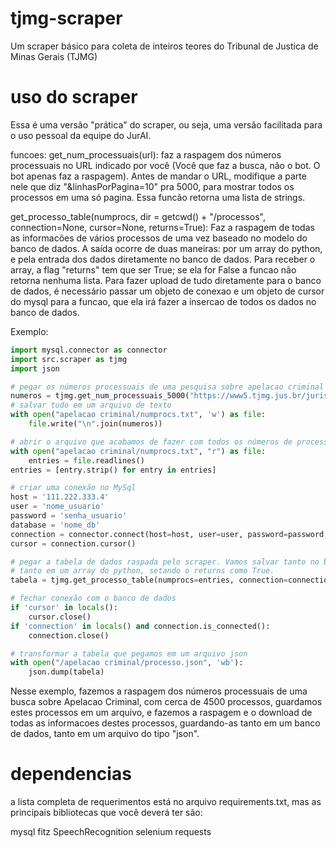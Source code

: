 # tjmg-scraper
Um scraper básico para coleta de inteiros teores do Tribunal de Justica de Minas Gerais (TJMG)

# uso do scraper

Essa é uma versão "prática" do scraper, ou seja, uma versão facilitada para o uso pessoal da equipe do JurAI.

funcoes:
get_num_processuais(url): faz a raspagem dos números processuais no URL indicado por você (Você que faz a busca, não o bot. O bot apenas faz a raspagem). Antes de mandar o URL, modifique a parte nele que diz "&linhasPorPagina=10" pra 5000, para mostrar todos os processos em uma só pagina.  Essa funcão retorna uma lista de strings.

get_processo_table(numprocs, dir = getcwd() + "/processos", connection=None, cursor=None, returns=True): Faz a raspagem de todas as informacões de vários processos de uma vez baseado no modelo do banco de dados. A saída ocorre de duas maneiras: por um array do python, e pela entrada dos dados diretamente no banco de dados. Para receber o array, a flag "returns" tem que ser True; se ela for False a funcao não retorna nenhuma lista. Para fazer upload de tudo diretamente para o banco de dados, é necessário passar um objeto de conexao e um objeto de cursor do mysql para a funcao, que ela irá fazer a insercao de todos os dados no banco de dados.

Exemplo:

```python
import mysql.connector as connector
import src.scraper as tjmg
import json

# pegar os números processuais de uma pesquisa sobre apelacao criminal
numeros = tjmg.get_num_processuais_5000("https://www5.tjmg.jus.br/jurisprudencia/pesquisaPalavrasEspelhoAcordao.do?numeroRegistro=1&totalLinhas=1&palavras=Apela%E7%E3o+Criminal&pesquisarPor=ementa&orderByData=2&codigoOrgaoJulgador=&codigoCompostoRelator=&classe=&listaClasse=9&codigoAssunto=&dataPublicacaoInicial=22%2F02%2F2024&dataPublicacaoFinal=&dataJulgamentoInicial=&dataJulgamentoFinal=&siglaLegislativa=&referenciaLegislativa=Clique+na+lupa+para+pesquisar+as+refer%EAncias+cadastradas...&numeroRefLegislativa=&anoRefLegislativa=&legislacao=&norma=&descNorma=&complemento_1=&listaPesquisa=&descricaoTextosLegais=&observacoes=&linhasPorPagina=5000&pesquisaPalavras=Pesquisar")
# salvar tudo em um arquivo de texto
with open("apelacao criminal/numprocs.txt", 'w') as file:
    file.write("\n".join(numeros))

# abrir o arquivo que acabamos de fazer com todos os números de processo
with open("apelacao criminal/numprocs.txt", "r") as file:
    entries = file.readlines()
entries = [entry.strip() for entry in entries]

# criar uma conexão no MySql
host = '111.222.333.4'
user = 'nome_usuario'
password = 'senha_usuario'
database = 'nome_db'
connection = connector.connect(host=host, user=user, password=password, port=3306, database=database)
cursor = connection.cursor()

# pegar a tabela de dados raspada pelo scraper. Vamos salvar tanto no banco de dados, passando a conexao e o cursor, 
# tanto em um array do python, setando o returns como True.
tabela = tjmg.get_processo_table(numprocs=entries, connection=connection, cursor=cursor, returns=True)

# fechar conexão com o banco de dados
if 'cursor' in locals():
    cursor.close()
if 'connection' in locals() and connection.is_connected():
    connection.close()

# transformar a tabela que pegamos em um arquivo json
with open("/apelacao criminal/processo.json", 'wb'):
    json.dump(tabela)
```

Nesse exemplo, fazemos a raspagem dos números processuais de uma busca sobre Apelacao Criminal, com cerca de 4500 processos, guardamos estes processos em um arquivo, e fazemos a raspagem e o download de todas as informacoes destes processos, guardando-as tanto em um banco de dados, tanto em um arquivo do tipo "json".

# dependencias

a lista completa de requerimentos está no arquivo requirements.txt, mas as principais bibliotecas que você deverá ter são:

mysql
fitz
SpeechRecognition
selenium
requests
